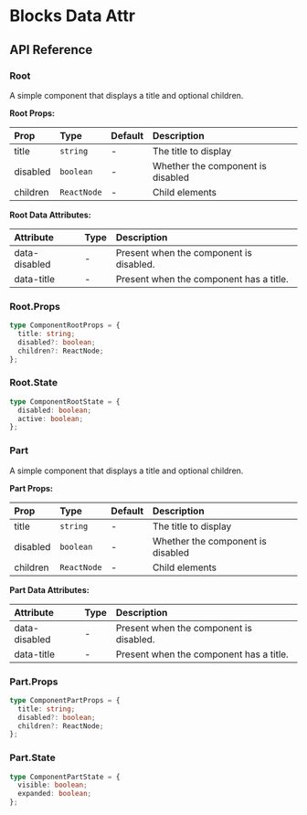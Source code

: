 # Blocks Data Attr

[//]: types.ts '<-- Autogenerated By (do not edit the following markdown directly)'

## API Reference

### Root

A simple component that displays a title and optional children.

**Root Props:**

| Prop     | Type        | Default | Description                       |
| :------- | :---------- | :------ | :-------------------------------- |
| title    | `string`    | -       | The title to display              |
| disabled | `boolean`   | -       | Whether the component is disabled |
| children | `ReactNode` | -       | Child elements                    |

**Root Data Attributes:**

| Attribute     | Type | Description                             |
| :------------ | :--- | :-------------------------------------- |
| data-disabled | -    | Present when the component is disabled. |
| data-title    | -    | Present when the component has a title. |

### Root.Props

```typescript
type ComponentRootProps = {
  title: string;
  disabled?: boolean;
  children?: ReactNode;
};
```

### Root.State

```typescript
type ComponentRootState = {
  disabled: boolean;
  active: boolean;
};
```

### Part

A simple component that displays a title and optional children.

**Part Props:**

| Prop     | Type        | Default | Description                       |
| :------- | :---------- | :------ | :-------------------------------- |
| title    | `string`    | -       | The title to display              |
| disabled | `boolean`   | -       | Whether the component is disabled |
| children | `ReactNode` | -       | Child elements                    |

**Part Data Attributes:**

| Attribute     | Type | Description                             |
| :------------ | :--- | :-------------------------------------- |
| data-disabled | -    | Present when the component is disabled. |
| data-title    | -    | Present when the component has a title. |

### Part.Props

```typescript
type ComponentPartProps = {
  title: string;
  disabled?: boolean;
  children?: ReactNode;
};
```

### Part.State

```typescript
type ComponentPartState = {
  visible: boolean;
  expanded: boolean;
};
```
